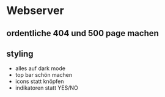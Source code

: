 # Webserver
## ordentliche 404 und 500 page machen
## styling
- alles auf dark mode
- top bar schön machen
- icons statt knöpfen
- indikatoren statt YES/NO

